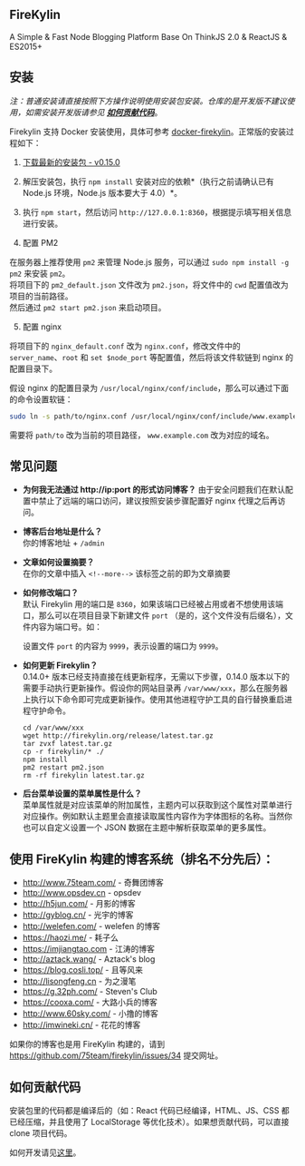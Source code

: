## FireKylin

A Simple & Fast Node Blogging Platform Base On ThinkJS 2.0 & ReactJS & ES2015+

## 安装

*注：普通安装请直接按照下方操作说明使用安装包安装。仓库的是开发版不建议使用，如需安装开发版请参见 [**如何贡献代码**](https://github.com/75team/firekylin/wiki/%E5%A6%82%E4%BD%95%E8%B4%A1%E7%8C%AE%E4%BB%A3%E7%A0%81%EF%BC%9F)*。

Firekylin 支持 Docker 安装使用，具体可参考 [docker-firekylin](https://github.com/cosli/docker-firekylin)。正常版的安装过程如下：

1. [下载最新的安装包 - v0.15.0](http://firekylin.org/release/firekylin_0.15.0.tar.gz)

2. 解压安装包，执行 `npm install` 安装对应的依赖*（执行之前请确认已有 Node.js 环境，Node.js 版本要大于 4.0）*。

3. 执行 `npm start`，然后访问 `http://127.0.0.1:8360`，根据提示填写相关信息进行安装。

4. 配置 PM2  

  在服务器上推荐使用 `pm2` 来管理 Node.js 服务，可以通过 `sudo npm install -g pm2` 来安装 `pm2`。  
  将项目下的 `pm2_default.json` 文件改为 `pm2.json`，将文件中的 `cwd` 配置值改为项目的当前路径。  
  然后通过 `pm2 start pm2.json` 来启动项目。

5. 配置 nginx  

  将项目下的 `nginx_default.conf` 改为 `nginx.conf`，修改文件中的 `server_name`、`root` 和 `set $node_port` 等配置值，然后将该文件软链到 nginx 的配置目录下。

  假设 nginx 的配置目录为 `/usr/local/nginx/conf/include`，那么可以通过下面的命令设置软链：

  ```sh
  sudo ln -s path/to/nginx.conf /usr/local/nginx/conf/include/www.example.com.conf
  ```

  需要将 `path/to` 改为当前的项目路径， `www.example.com` 改为对应的域名。

## 常见问题

- **为何我无法通过 http://ip:port 的形式访问博客？**
    由于安全问题我们在默认配置中禁止了远端的端口访问，建议按照安装步骤配置好 nginx 代理之后再访问。

- **博客后台地址是什么？**  
    你的博客地址 + `/admin`

- **文章如何设置摘要？**  
    在你的文章中插入 `<!--more-->` 该标签之前的即为文章摘要

- **如何修改端口？**  
    默认 Firekylin 用的端口是  `8360`，如果该端口已经被占用或者不想使用该端口，那么可以在项目目录下新建文件 `port` （是的，这个文件没有后缀名），文件内容为端口号。如：  

    设置文件 `port` 的内容为 `9999`，表示设置的端口为 `9999`。

- **如何更新 Firekylin？**  
    0.14.0+ 版本已经支持直接在线更新程序，无需以下步骤，0.14.0 版本以下的需要手动执行更新操作。假设你的网站目录再 `/var/www/xxx`，那么在服务器上执行以下命令即可完成更新操作。使用其他进程守护工具的自行替换重启进程守护命令。
    ```
    cd /var/www/xxx
    wget http://firekylin.org/release/latest.tar.gz
    tar zvxf latest.tar.gz
    cp -r firekylin/* ./
    npm install
    pm2 restart pm2.json
    rm -rf firekylin latest.tar.gz
    ```

- **后台菜单设置的菜单属性是什么？**  
    菜单属性就是对应该菜单的附加属性，主题内可以获取到这个属性对菜单进行对应操作。例如默认主题里会直接读取属性内容作为字体图标的名称。当然你也可以自定义设置一个 JSON 数据在主题中解析获取菜单的更多属性。

## 使用 FireKylin 构建的博客系统（排名不分先后）：

* http://www.75team.com/ - 奇舞团博客
* http://www.opsdev.cn - opsdev
* http://h5jun.com/ - 月影的博客
* http://gyblog.cn/ - 光宇的博客
* http://welefen.com/ - welefen 的博客
* https://haozi.me/ - 耗子么
* https://imjiangtao.com - 江涛的博客
* http://aztack.wang/ - Aztack's blog
* https://blog.cosli.top/ - 且等风来
* http://lisongfeng.cn - 为之漫笔
* https://g.32ph.com/ - Steven's Club
* https://cooxa.com/ - 大路小兵的博客
* http://www.60sky.com/ - 小撸的博客
* http://imwineki.cn/ - 花花的博客

如果你的博客也是用 FireKylin 构建的，请到 https://github.com/75team/firekylin/issues/34 提交网址。

## 如何贡献代码

安装包里的代码都是编译后的（如：React 代码已经编译，HTML、JS、CSS 都已经压缩，并且使用了 LocalStorage 等优化技术）。如果想贡献代码，可以直接 clone 项目代码。

如何开发请见[这里](https://github.com/75team/firekylin/wiki/%E5%A6%82%E4%BD%95%E8%B4%A1%E7%8C%AE%E4%BB%A3%E7%A0%81%EF%BC%9F)。
